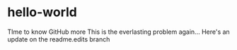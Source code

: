 # hello-world
TIme to know GitHub more
This is the everlasting problem again... 
Here's an update on the readme.edits branch
